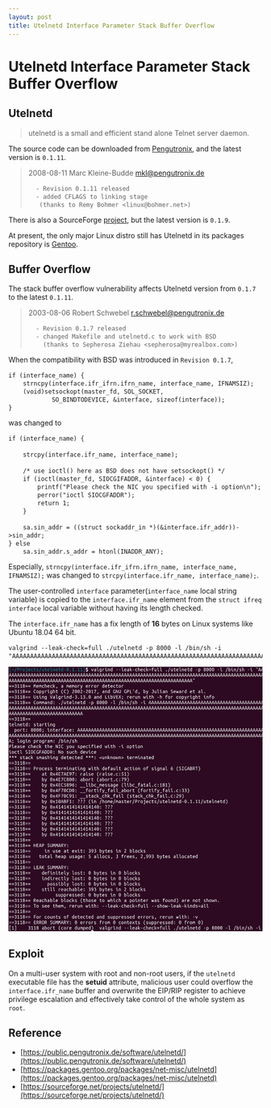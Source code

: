 ```yaml
---
layout: post
title: Utelnetd Interface Parameter Stack Buffer Overflow
---
```


# Utelnetd Interface Parameter Stack Buffer Overflow

## Utelnetd

> utelnetd is a small and efficient stand alone Telnet server daemon.

The source code can be downloaded from [Pengutronix](https://public.pengutronix.de/software/utelnetd/), and the latest version is `0.1.11`.

> 2008-08-11	Marc Kleine-Budde <mkl@pengutronix.de>
>
>		- Revision 0.1.11 released
>		- added CFLAGS to linking stage
>		 (thanks to Remy Bohmer <linux@bohmer.net>)

There is also a SourceForge [project](https://sourceforge.net/projects/utelnetd/), but the latest version is `0.1.9`.

At present, the only major Linux distro still has Utelnetd in its packages repository is [Gentoo](https://packages.gentoo.org/packages/net-misc/utelnetd).

## Buffer Overflow

The stack buffer overflow vulnerability affects Utelnetd version from `0.1.7` to the latest `0.1.11`.

> 2003-08-06	Robert Schwebel <r.schwebel@pengutronix.de>
>
>		- Revision 0.1.7 released
>		- changed Makefile and utelnetd.c to work with BSD
>		  (thanks to Sepherosa Ziehau <sepherosa@myrealbox.com>)

When the compatibility with BSD was introduced in `Revision 0.1.7`,

```
if (interface_name) {
    strncpy(interface.ifr_ifrn.ifrn_name, interface_name, IFNAMSIZ);
    (void)setsockopt(master_fd, SOL_SOCKET,
            SO_BINDTODEVICE, &interface, sizeof(interface));
}
```

was changed to 

```
if (interface_name) {

    strcpy(interface.ifr_name, interface_name);

    /* use ioctl() here as BSD does not have setsockopt() */
    if (ioctl(master_fd, SIOCGIFADDR, &interface) < 0) {
        printf("Please check the NIC you specified with -i option\n");
        perror("ioctl SIOCGFADDR");
        return 1;
    }

    sa.sin_addr = ((struct sockaddr_in *)(&interface.ifr_addr))->sin_addr;
} else 
    sa.sin_addr.s_addr = htonl(INADDR_ANY);
```

Especially, `strncpy(interface.ifr_ifrn.ifrn_name, interface_name, IFNAMSIZ);` was changed to `strcpy(interface.ifr_name, interface_name);`.

The user-controlled `interface` parameter(`interface_name` local string variable) is copied to the `interface.ifr_name` element from the `struct ifreq interface` local variable without having its length checked.

The `interface.ifr_name` has a fix length of __16__ bytes on Linux systems like Ubuntu 18.04 64 bit.

```
valgrind --leak-check=full ./utelnetd -p 8000 -l /bin/sh -i "AAAAAAAAAAAAAAAAAAAAAAAAAAAAAAAAAAAAAAAAAAAAAAAAAAAAAAAAAAAAAAAAAAAAAAAAAAAAAAAAAAAAAAAAAAAAAAAAAAAAAAAAAAAAAAAAAAAAAAAAAAAAAAAAAAAAAAAAAAAAAAAAAAAAAAAAAAAAAAAAAAAAAAAAAAAAAAAAAAAAAAAAAAAAAAAAAAAAAAAAAAAAAAAAAAAAAAAAAAAAAAAAAAAAAAAAAAAAAAAAAAAAAAAAAAAAAAAAAAAAAAAAAAAAAAAAAAAAAAAAAAAAAAAAAAAAAAAAAAAAAAAAAAAAAAAAAAAAAAAAAAAAAAAAAAAAAAAAAAAAAAAAAAAAAAAAAAAAAAAAAAAAAAAAAAAAAAAAAAAAAAAA"
```

![Stack Buffer Overflow PoC](/images/utelnetd_interface_parameter_stack_buffer_overflow.png)

## Exploit

On a multi-user system with root and non-root users, if the `utelnetd` executable file has the __setuid__ attribute, malicious user could overflow the `interface.ifr_name` buffer and overwrite the EIP/RIP register to achieve privilege escalation and effectively take control of the whole system as `root`.

## Reference

* [https://public.pengutronix.de/software/utelnetd/](https://public.pengutronix.de/software/utelnetd/)
* [https://packages.gentoo.org/packages/net-misc/utelnetd](https://packages.gentoo.org/packages/net-misc/utelnetd)
* [https://sourceforge.net/projects/utelnetd/](https://sourceforge.net/projects/utelnetd/)
